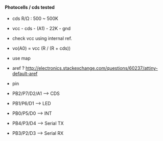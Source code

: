#### Photocells / cds tested ####

- cds R/Ω : 500 ~ 500K
- vcc - cds - (A1) - 22K - gnd
- check vcc using internal ref.
- vo(A0) = vcc (R / (R + cds))
- use map
- aref ? http://electronics.stackexchange.com/questions/60237/attiny-default-aref

- pin
- PB2/P7/D2/A1 --> CDS
- PB1/P6/D1    --> LED
- PB0/P5/D0    --> INT
- PB4/P3/D4    --> Serial TX
- PB3/P2/D3    --> Serial RX


